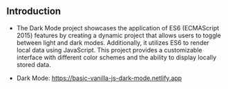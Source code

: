 ## Introduction

- The Dark Mode project showcases the application of ES6 (ECMAScript 2015) features by creating a dynamic project that allows users to toggle between light and dark modes. Additionally, it utilizes ES6 to render local data using JavaScript. This project provides a customizable interface with different color schemes and the ability to display locally stored data.

- Dark Mode: https://basic-vanilla-js-dark-mode.netlify.app
